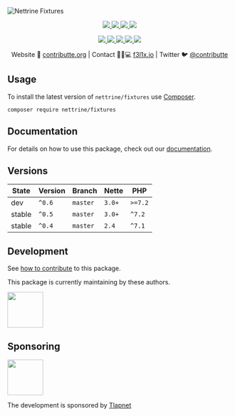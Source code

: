 ![Nettrine Fixtures](https://heatbadger.now.sh/github/readme/nettrine/fixtures/)

<p align=center>
  <a href="https://github.com/nettrine/fixtures/actions">
    <img src="https://badgen.net/github/checks/nettrine/fixtures/master?cache=300">
  </a>
  <a href="https://coveralls.io/r/nettrine/fixtures">
    <img src="https://badgen.net/coveralls/c/github/nettrine/fixtures?cache=300">
  </a>
  <a href="https://packagist.org/packages/nettrine/fixtures">
    <img src="https://badgen.net/packagist/dm/nettrine/fixtures">
  </a>
  <a href="https://packagist.org/packages/nettrine/fixtures">
    <img src="https://badgen.net/packagist/v/nettrine/fixtures">
  </a>
</p>
<p align=center>
  <a href="https://packagist.org/packages/nettrine/fixtures">
    <img src="https://badgen.net/packagist/php/nettrine/fixtures">
  </a>
  <a href="https://github.com/nettrine/fixtures">
    <img src="https://badgen.net/github/license/nettrine/fixtures">
  </a>
  <a href="http://bit.ly/apittegitter">
    <img src="https://badgen.net/badge/chat/apitte/cyan">
  </a>
  <a href="https://bit.ly/cttfo">
    <img src="https://badgen.net/badge/support/forum/yellow">
  </a>
  <a href="https://contributte.org/partners.html">
    <img src="https://badgen.net/badge/become/a%20patron/F96854">
  </a>
<p>

<p align=center>
Website 🚀 <a href="https://contributte.org">contributte.org</a> | Contact 👨🏻💻 <a href="https://f3l1x.io">f3l1x.io</a> | Twitter 🐦 <a href="https://twitter.com/contributte">@contributte</a>
</p>

## Usage

To install the latest version of `nettrine/fixtures` use [Composer](https://getcomposer.com).

```
composer require nettrine/fixtures
```

## Documentation

For details on how to use this package, check out our [documentation](.docs).

## Versions

| State       | Version       | Branch   | Nette  | PHP     |
|-------------|---------------|----------|--------|---------|
| dev         | `^0.6`        | `master` | `3.0+` | `>=7.2` |
| stable      | `^0.5`        | `master` | `3.0+` | `^7.2`  |
| stable      | `^0.4`        | `master` | `2.4`  | `^7.1`  |

## Development

See [how to contribute](https://contributte.org/contributing.html) to this package.

This package is currently maintaining by these authors.

<a href="https://github.com/f3l1x">
  <img width="80" height="80" src="https://avatars2.githubusercontent.com/u/538058?v=3&s=80">
</a>

## Sponsoring

<a href="https://github.com/tlapnet">
  <img width="80" height="80" src="https://avatars1.githubusercontent.com/u/22914186?s=80&v=4">
</a>

The development is sponsored by [Tlapnet](https://www.tlapnet.cz)
